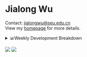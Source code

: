 #  Jialong Wu

Contact: jialongwu@seu.edu.cn<br>
View my [homepage](https://callanwu.github.io/) for more details.

<details><summary>📊Weekly Development Breakdown</summary>

<!--START_SECTION:waka-->

```txt
From: 03 August 2024 - To: 10 August 2024

Total Time: 20 hrs 13 mins

Python     14 hrs 24 mins  █████████████████▓░░░░░░░   71.25 %
Bash       2 hrs 31 mins   ███░░░░░░░░░░░░░░░░░░░░░░   12.48 %
JSON       1 hr 58 mins    ██▒░░░░░░░░░░░░░░░░░░░░░░   09.79 %
Other      1 hr 16 mins    █▓░░░░░░░░░░░░░░░░░░░░░░░   06.29 %
Markdown   1 min           ░░░░░░░░░░░░░░░░░░░░░░░░░   00.13 %
```

<!--END_SECTION:waka-->

[![wakatime](https://wakatime.com/badge/user/c6720b29-9431-4a60-bc9d-e1fb2b6bd65f.svg)](https://wakatime.com/@c6720b29-9431-4a60-bc9d-e1fb2b6bd65f)
</details>

[![](https://img.shields.io/badge/Google%20Scholar-4385FE.svg?&color=d6d6d6&style=flat-square&logo=google-scholar)](https://scholar.google.com/citations?user=6eg2m4YAAAAJ)
![](https://komarev.com/ghpvc/?username=callanwu)
